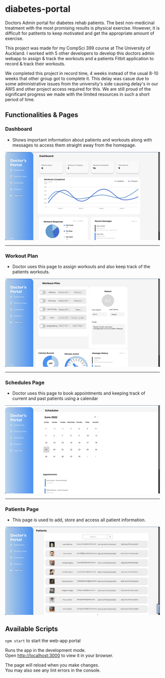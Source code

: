 # diabetes-portal

Doctors Admin portal for diabetes rehab patients. The best non-medicinal treatment with the most promising results is physical exercise. However, it is difficult for patitents to keep motivated and get the appropriate amount of exercise.

This project was made for my CompSci 399 course at The University of Auckland. I worked with 5 other developers to develop this doctors admin webapp to assign & track the workouts and a patients Fitbit application to record & track their workouts.

We completed this project in record time, 4 weeks instead of the usual 8-10 weeks that other group got to complete it. This delay was casue due to some administrative issues from the university's side causing delay's in our AWS and other project access required for this. We are still proud of the significant progress we made with the limited resources in such a short period of time. 

## Functionalities & Pages
### Dashboard 
- Shows important information about patients and workouts along with messages to access them straight away from the homepage.

![Dashboard](./src/readme-images/Dashboard.png)

---

### Workout Plan
- Doctor uses this page to assign workouts and also keep track of the patients workouts.

![WorkoutPlan](./src/readme-images/WorkoutPlan.png)

---

### Schedules Page
- Doctor uses this page to book appointments and keeping track of current and past patients using a calendar

![Schedules](./src/readme-images/Schedules.png)

---

### Patients Page
- This page is used to add, store and access all patient information.

![Patients](./src/readme-images/Patients.png)

## Available Scripts
`npm start` to start the web-app portal

Runs the app in the development mode.\
Open [http://localhost:3000](http://localhost:3000) to view it in your browser.

The page will reload when you make changes.\
You may also see any lint errors in the console.
